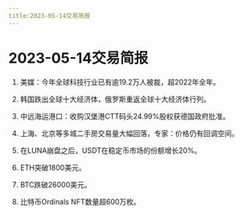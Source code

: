 ```yaml
---
title:2023-05-14交易简报
---
```


# 2023-05-14交易简报

1. 美媒：今年全球科技行业已有逾19.2万人被裁，超2022年全年。

2. 韩国跌出全球十大经济体，俄罗斯重返全球十大经济体行列。

3. 中远海运港口：收购汉堡港CTT码头24.99%股权获德国政府批准。

4. 上海、北京等多城二手房交易量大幅回落，专家：价格仍有回调空间。

5. 在LUNA崩盘之后，USDT在稳定币市场的份额增长20%。

6. ETH突破1800美元。

7. BTC跌破26000美元。

8. 比特币Ordinals NFT数量超600万枚。


